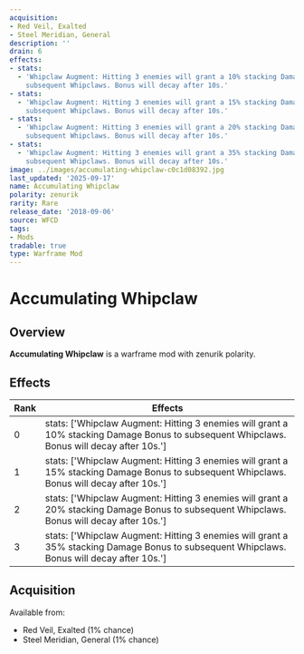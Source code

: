 ```yaml
---
acquisition:
- Red Veil, Exalted
- Steel Meridian, General
description: ''
drain: 6
effects:
- stats:
  - 'Whipclaw Augment: Hitting 3 enemies will grant a 10% stacking Damage Bonus to
    subsequent Whipclaws. Bonus will decay after 10s.'
- stats:
  - 'Whipclaw Augment: Hitting 3 enemies will grant a 15% stacking Damage Bonus to
    subsequent Whipclaws. Bonus will decay after 10s.'
- stats:
  - 'Whipclaw Augment: Hitting 3 enemies will grant a 20% stacking Damage Bonus to
    subsequent Whipclaws. Bonus will decay after 10s.'
- stats:
  - 'Whipclaw Augment: Hitting 3 enemies will grant a 35% stacking Damage Bonus to
    subsequent Whipclaws. Bonus will decay after 10s.'
image: ../images/accumulating-whipclaw-c0c1d08392.jpg
last_updated: '2025-09-17'
name: Accumulating Whipclaw
polarity: zenurik
rarity: Rare
release_date: '2018-09-06'
source: WFCD
tags:
- Mods
tradable: true
type: Warframe Mod
---
```


# Accumulating Whipclaw

## Overview

**Accumulating Whipclaw** is a warframe mod with zenurik polarity.

## Effects

| Rank | Effects |
|------|----------|
| 0 | stats: ['Whipclaw Augment: Hitting 3 enemies will grant a 10% stacking Damage Bonus to subsequent Whipclaws. Bonus will decay after 10s.'] |
| 1 | stats: ['Whipclaw Augment: Hitting 3 enemies will grant a 15% stacking Damage Bonus to subsequent Whipclaws. Bonus will decay after 10s.'] |
| 2 | stats: ['Whipclaw Augment: Hitting 3 enemies will grant a 20% stacking Damage Bonus to subsequent Whipclaws. Bonus will decay after 10s.'] |
| 3 | stats: ['Whipclaw Augment: Hitting 3 enemies will grant a 35% stacking Damage Bonus to subsequent Whipclaws. Bonus will decay after 10s.'] |

## Acquisition

Available from:
- Red Veil, Exalted (1% chance)
- Steel Meridian, General (1% chance)


